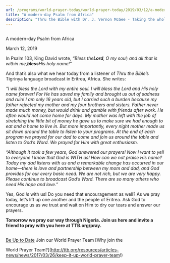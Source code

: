```yaml
---
url: /programs/world-prayer-today/world-prayer-today/2019/03/12/a-modern-day-psalm-from-africa
title: "A modern-day Psalm from Africa"
description: "Thru the Bible with Dr. J. Vernon McGee - Taking the whole Word to the whole world"
---
```







## 
 A modern-day Psalm from Africa


March 12, 2019




In Psalm 103, King David wrote, *“Bless the**Lord**, O my soul; and all that is within me,**bless**His holy name!”*


And that’s also what we hear today from a listener of *Thru the Bible*’s Tigrinya language broadcast in Eritrea, Africa. She writes:


*“I will bless the Lord with my entire soul. I will bless the Lord and His holy name forever! For He has saved my family and brought us out of sadness and ruin! I am only 16 years old, but I carried such a burden because my father rejected my mother and my four brothers and sisters. Father never made much money, but would drink and gamble with friends after work. He often would not come home for days. My mother was left with the job of stretching the little bit of money he gave us to make sure we had enough to eat and a home to live in. But more importantly, every night mother made us sit down around the table to listen to your programs. At the end of each program we prayed for our dad to come and join us around the table and listen to God’s Word. We prayed for Him with great enthusiasm.*


*“Although it took a few years, God answered our prayers! Now I want to yell to everyone I know that God is WITH us! How can we not praise His name? Today my dad listens with us and a remarkable change has occurred in our home—there is love and partnership between my mom and dad, and God provides for our every basic need. We are not rich, but we are very happy. Please continue to broadcast God’s Word. There are so many others who need His hope and love.”*


Yes, God *is* with us! Do you need that encouragement as well? As we pray today, let’s lift up one another and the people of Eritrea. Ask God to encourage us as we trust and wait on Him to dry our tears and answer our prayers.


**Tomorrow we pray our way through Nigeria. Join us here and invite a friend to pray with you here at TTB.org/pray.**





## 




[Be Up to Date](http://feeds.feedburner.com/WorldPrayerToday "World Prayer Today RSS Feed")
Join our World Prayer Team
[Why join the  

World Prayer Team?](http://ttb.org/resources/articles-news/news/2017/03/26/keep-it-up-world-prayer-team!)




